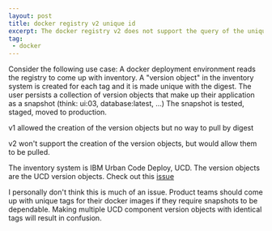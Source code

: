 ```yaml
---
layout: post
title: docker registry v2 unique id
excerpt: The docker registry v2 does not support the query of the unique image id
tag:
 - docker
---
```

Consider the following use case: A docker deployment environment reads the registry to come up with inventory.
A "version object" in the inventory system is created for each tag and it is made unique with the digest.
The user persists a collection of version objects that make up their application as a snapshot (think: ui:03, database:latest, ...)
The snapshot is tested, staged, moved to production.

v1 allowed the creation of the version objects but no way to pull by digest

v2 won't support the creation of the version objects, but would allow them to be pulled.

The inventory system is IBM Urban Code Deploy, UCD.
The version objects are the UCD version objects.
Check out this [issue](https://github.com/docker/distribution/issues/46#issuecomment-77276022)

I personally don't think this is much of an issue.
Product teams should come up with unique tags for their docker images if they require snapshots to be dependable.
Making multiple UCD component version objects with identical tags will result in confusion.
